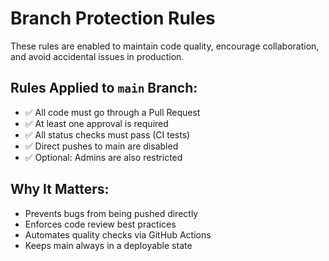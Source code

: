 # Branch Protection Rules

These rules are enabled to maintain code quality, encourage collaboration, and avoid accidental issues in production.

## Rules Applied to `main` Branch:
- ✅ All code must go through a Pull Request
- ✅ At least one approval is required
- ✅ All status checks must pass (CI tests)
- ✅ Direct pushes to main are disabled
- ✅ Optional: Admins are also restricted

## Why It Matters:
- Prevents bugs from being pushed directly
- Enforces code review best practices
- Automates quality checks via GitHub Actions
- Keeps main always in a deployable state

